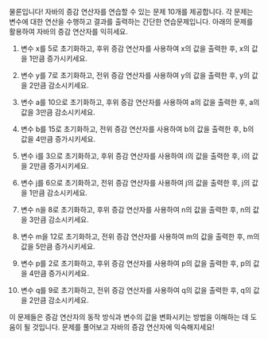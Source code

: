 물론입니다! 자바의 증감 연산자를 연습할 수 있는 문제 10개를 제공합니다. 각 문제는 변수에 대한 연산을 수행하고 결과를 출력하는 간단한 연습문제입니다. 아래의 문제를 활용하여 자바의 증감 연산자를 익히세요.

1. 변수 x를 5로 초기화하고, 후위 증감 연산자를 사용하여 x의 값을 출력한 후, x의 값을 1만큼 증가시키세요.

2. 변수 y를 7로 초기화하고, 전위 증감 연산자를 사용하여 y의 값을 출력한 후, y의 값을 2만큼 감소시키세요.

3. 변수 a를 10으로 초기화하고, 후위 증감 연산자를 사용하여 a의 값을 출력한 후, a의 값을 3만큼 감소시키세요.

4. 변수 b를 15로 초기화하고, 전위 증감 연산자를 사용하여 b의 값을 출력한 후, b의 값을 4만큼 증가시키세요.

5. 변수 i를 3으로 초기화하고, 후위 증감 연산자를 사용하여 i의 값을 출력한 후, i의 값을 2만큼 증가시키세요.

6. 변수 j를 6으로 초기화하고, 전위 증감 연산자를 사용하여 j의 값을 출력한 후, j의 값을 1만큼 감소시키세요.

7. 변수 n을 8로 초기화하고, 후위 증감 연산자를 사용하여 n의 값을 출력한 후, n의 값을 3만큼 감소시키세요.

8. 변수 m을 12로 초기화하고, 전위 증감 연산자를 사용하여 m의 값을 출력한 후, m의 값을 5만큼 증가시키세요.

9. 변수 p를 2로 초기화하고, 후위 증감 연산자를 사용하여 p의 값을 출력한 후, p의 값을 4만큼 증가시키세요.

10. 변수 q를 9로 초기화하고, 전위 증감 연산자를 사용하여 q의 값을 출력한 후, q의 값을 2만큼 감소시키세요.

이 문제들은 증감 연산자의 동작 방식과 변수의 값을 변화시키는 방법을 이해하는 데 도움이 될 것입니다. 문제를 풀어보고 자바의 증감 연산자에 익숙해지세요!